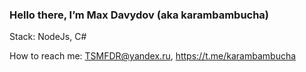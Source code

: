 ### Hello there, I’m Max Davydov (aka karambambucha)
Stack: NodeJs, C#

How to reach me: TSMFDR@yandex.ru, https://t.me/karambambucha
